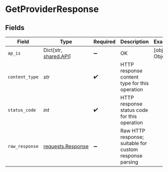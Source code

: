 # GetProviderResponse


## Fields

| Field                                                                                 | Type                                                                                  | Required                                                                              | Description                                                                           | Example                                                                               |
| ------------------------------------------------------------------------------------- | ------------------------------------------------------------------------------------- | ------------------------------------------------------------------------------------- | ------------------------------------------------------------------------------------- | ------------------------------------------------------------------------------------- |
| `ap_is`                                                                               | Dict[str, [shared.API](../../models/shared/api.md)]                                   | :heavy_minus_sign:                                                                    | OK                                                                                    | [object Object]                                                                       |
| `content_type`                                                                        | *str*                                                                                 | :heavy_check_mark:                                                                    | HTTP response content type for this operation                                         |                                                                                       |
| `status_code`                                                                         | *int*                                                                                 | :heavy_check_mark:                                                                    | HTTP response status code for this operation                                          |                                                                                       |
| `raw_response`                                                                        | [requests.Response](https://requests.readthedocs.io/en/latest/api/#requests.Response) | :heavy_minus_sign:                                                                    | Raw HTTP response; suitable for custom response parsing                               |                                                                                       |